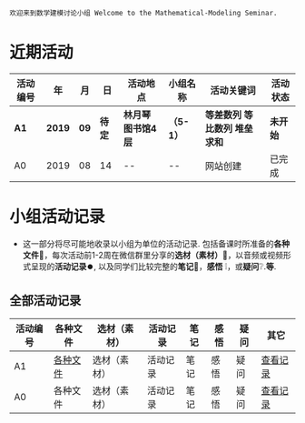 ```markdown
欢迎来到数学建模讨论小组 Welcome to the Mathematical-Modeling Seminar.
```
# 近期活动

活动编号|年|月|日|活动地点|小组名称|活动关键词|活动状态
-|-|-|-|-|-|-|-
**A1**|**2019**|**09**|**待定**|**林月琴图书馆4层**|**（5-1）**|**等差数列 等比数列 堆垒求和**|**未开始**
A0|2019|08|14|--|--|网站创建|已完成

# 小组活动记录

- 这一部分将尽可能地收录以小组为单位的活动记录. 包括备课时所准备的**各种文件**:open_file_folder:，每次活动前1-2周在微信群里分享的**选材（素材）**:page_facing_up:，以音频或视频形式呈现的**活动记录**:record_button:, 以及同学们比较完整的**笔记**:notebook:，**感悟**	:grey_exclamation:，或**疑问**:grey_question:.**等**.

## 全部活动记录

活动编号|各种文件|选材（素材）|活动记录|笔记|感悟|疑问|其它
-|-|-|-|-|-|-|-
A1|[各种文件](http://list.youku.com/albumlist/show/id_52252980.html)|选材（素材）|活动记录|笔记|感悟|疑问|[查看记录](https://jekyllrb.com/docs/usage/)
A0|各种文件|选材（素材）|活动记录|笔记|感悟|疑问|[查看记录](https://github.com)
